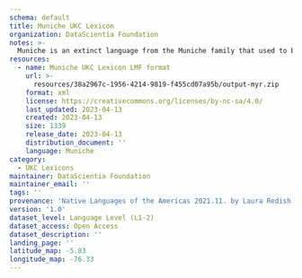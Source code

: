 ```yaml
---
schema: default
title: Muniche UKC Lexicon
organization: DataScientia Foundation
notes: >-
  Muniche is an extinct language from the Muniche family that used to be spoken in South America. The UKC Lexicon of Muniche is represented as a lexico-semantic network. It consists of words, word senses, synsets, as well as sense-level and synset-level relationships
resources:
  - name: Muniche UKC Lexicon LMF format
    url: >-
      resources/38a2967c-1956-4214-9819-f455cd07a95b/output-myr.zip
    format: xml
    license: https://creativecommons.org/licenses/by-nc-sa/4.0/
    last_updated: 2023-04-13
    created: 2023-04-13
    size: 1339
    release_date: 2023-04-13
    distribution_document: ''
    language: Muniche
category:
  - UKC Lexicons
maintainer: DataScientia Foundation
maintainer_email: ''
tags: ''
provenance: 'Native Languages of the Americas 2021.11. by Laura Redish and Orrin Lewis (http://www.native-languages.org); Princeton WordNet 2.1 by Princeton University (https://wordnet.princeton.edu)'
version: '1.0'
dataset_level: Language Level (L1-2)
dataset_access: Open Access
dataset_description: ''
landing_page: ''
latitude_map: -5.83
longitude_map: -76.33
---
```

